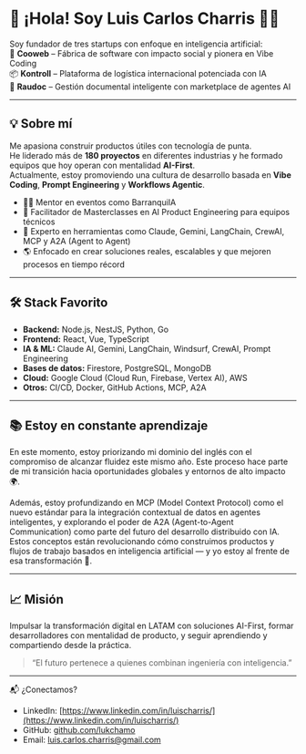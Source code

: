 
# 👋 ¡Hola! Soy Luis Carlos Charris 👨‍💻

Soy fundador de tres startups con enfoque en inteligencia artificial:  
🚀 **Cooweb** – Fábrica de software con impacto social y pionera en Vibe Coding  
📦 **Kontroll** – Plataforma de logística internacional potenciada con IA  
📄 **Raudoc** – Gestión documental inteligente con marketplace de agentes AI

---

## 💡 Sobre mí

Me apasiona construir productos útiles con tecnología de punta.  
He liderado más de **180 proyectos** en diferentes industrias y he formado equipos que hoy operan con mentalidad **AI-First**.  
Actualmente, estoy promoviendo una cultura de desarrollo basada en **Vibe Coding**, **Prompt Engineering** y **Workflows Agentic**.

- 👨‍🏫 Mentor en eventos como BarranquiIA
- 🧠 Facilitador de Masterclasses en AI Product Engineering para equipos técnicos
- 🤖 Experto en herramientas como Claude, Gemini, LangChain, CrewAI, MCP y A2A (Agent to Agent)
- 🌎 Enfocado en crear soluciones reales, escalables y que mejoren procesos en tiempo récord

---

## 🛠️ Stack Favorito

- **Backend:** Node.js, NestJS, Python, Go  
- **Frontend:** React, Vue, TypeScript  
- **IA & ML:** Claude AI, Gemini, LangChain, Windsurf, CrewAI, Prompt Engineering  
- **Bases de datos:** Firestore, PostgreSQL, MongoDB  
- **Cloud:** Google Cloud (Cloud Run, Firebase, Vertex AI), AWS  
- **Otros:** CI/CD, Docker, GitHub Actions, MCP, A2A

---

## 📚 Estoy en constante aprendizaje

En este momento, estoy priorizando mi dominio del inglés con el compromiso de alcanzar fluidez este mismo año. Este proceso hace parte de mi transición hacia oportunidades globales y entornos de alto impacto 🌍.

Además, estoy profundizando en MCP (Model Context Protocol) como el nuevo estándar para la integración contextual de datos en agentes inteligentes, y explorando el poder de A2A (Agent-to-Agent Communication) como parte del futuro del desarrollo distribuido con IA. Estos conceptos están revolucionando cómo construimos productos y flujos de trabajo basados en inteligencia artificial — y yo estoy al frente de esa transformación 🚀.

---

## 📈 Misión

Impulsar la transformación digital en LATAM con soluciones AI-First, formar desarrolladores con mentalidad de producto, y seguir aprendiendo y compartiendo desde la práctica.

> “El futuro pertenece a quienes combinan ingeniería con inteligencia.”  

---

📬 ¿Conectamos?

- LinkedIn: [https://www.linkedin.com/in/luischarris/](https://www.linkedin.com/in/luischarris/)
- GitHub: [github.com/lukchamo](https://github.com/lukchamo)  
- Email: luis.carlos.charris@gmail.com
